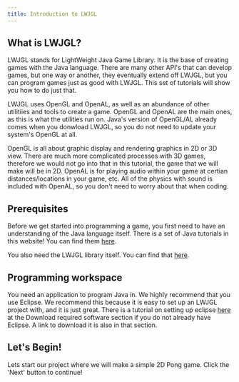 ```yaml
---
title: Introduction to LWJGL
---
```

## What is LWJGL?

LWJGL stands for LightWeight Java Game Library. It is the base of creating games with the Java language. There are many other API's that can develop games, but one way or another,
they eventually extend off LWJGL, but you can program games just as good with LWJGL. This set of tutorials will show you how to do just that.

LWJGL uses OpenGL and OpenAL, as well as an abundance of other utilitiies and tools to create a game. OpenGL and OpenAL are the main ones, as this is what the utilities run on.
Java's version of OpenGL/AL already comes when you donwload LWJGL, so you do not need to update your system's OpenGL at all.

OpenGL is all about graphic display and rendering graphics in 2D or 3D view. There are much more complicated processes with 3D games, therefore we would not go into that in this
tutorial, the game that we will make will be in 2D. OpenAL is for playing audio within your game at certian distances/locations in your game, etc. All of the physics with sound
is included with OpenAL, so you don't need to worry about that when coding.

## Prerequisites

Before we get started into programming a game, you first need to have an understanding of the Java language itself. There is a set of Java tutorials in this website! You can find
them [here](/learn/java/).

You also need the LWJGL library itself. You can find that [here](http://lwjgl.org/download.php).

## Programming workspace

You need an application to program Java in. We highly recommend that you use Eclipse. We recommend this because it is easy to set up an LWJGL project with, and it is just great.
There is a tutorial on setting up eclipse [here](http://decode.org.nz/lessons/set/java/setup) at the Download required software section if you do not already have 
Eclipse. A link to download it is also in that section.

## Let's Begin!

Lets start our project where we will make a simple 2D Pong game. Click the 'Next' button to continue!
